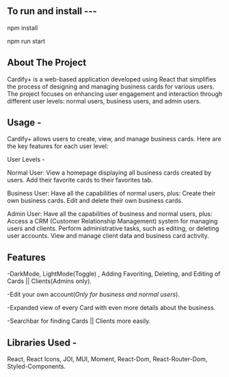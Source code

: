 To run and install --- 
-

npm install


npm run start

About The Project
-
Cardify+ is a web-based application developed using React that simplifies the process of designing and managing business cards for various users. The project focuses on enhancing user engagement and interaction through different user levels: normal users, business users, and admin users.


Usage -
-

Cardify+ allows users to create, view, and manage business cards. Here are the key features for each user level:


User Levels -

Normal User:
View a homepage displaying all business cards created by users.
Add their favorite cards to their favorites tab.

Business User:
Have all the capabilities of normal users, plus:
Create their own business cards.
Edit and delete their own business cards.

Admin User:
Have all the capabilities of business and normal users, plus:
Access a CRM (Customer Relationship Management) system for managing users and clients.
Perform administrative tasks, such as editing, or deleting user accounts.
View and manage client data and business card activity.


Features
-
-DarkMode, LightMode(Toggle) , Adding Favoriting,  Deleting,  and Editing of Cards || Clients(Admins only).

-Edit your own account(*Only for business and normal users*).

-Expanded view of every Card with even more details about the business.

-Searchbar for finding Cards || Clients more easily.


Libraries Used - 
-
React,
React Icons,
JOI,
MUI,
Moment,
React-Dom,
React-Router-Dom,
Styled-Components.


